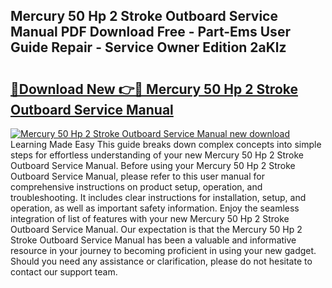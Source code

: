 ## Mercury 50 Hp 2 Stroke Outboard Service Manual PDF Download Free - Part-Ems User Guide Repair - Service Owner Edition 2aKlz

# <h2><a href="http://bc16809.oget.top/?id=Mercury+50+Hp+2+Stroke+Outboard+Service+Manual">🔗Download New 👉🔴 Mercury 50 Hp 2 Stroke Outboard Service Manual</a></h2>

[![Mercury 50 Hp 2 Stroke Outboard Service Manual new download](https://i.imgur.com/5g1atiW.png)](http://bc16809.oget.top/?id=Mercury+50+Hp+2+Stroke+Outboard+Service+Manual)
Learning Made Easy This guide breaks down complex concepts into simple steps for effortless understanding of your new Mercury 50 Hp 2 Stroke Outboard Service Manual. Before using your Mercury 50 Hp 2 Stroke Outboard Service Manual, please refer to this user manual for comprehensive instructions on product setup, operation, and troubleshooting. It includes clear instructions for installation, setup, and operation, as well as important safety information. Enjoy the seamless integration of list of features with your new Mercury 50 Hp 2 Stroke Outboard Service Manual. Our expectation is that the Mercury 50 Hp 2 Stroke Outboard Service Manual has been a valuable and informative resource in your journey to becoming proficient in using your new gadget. Should you need any assistance or clarification, please do not hesitate to contact our support team.
